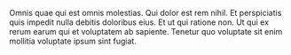 Omnis quae qui est omnis molestias. Qui dolor est rem nihil. Et perspiciatis quis impedit nulla debitis doloribus eius. Et ut qui ratione non. Ut qui ex rerum earum qui et voluptatem ab sapiente. Tenetur quo voluptate sit enim mollitia voluptate ipsum sint fugiat.
